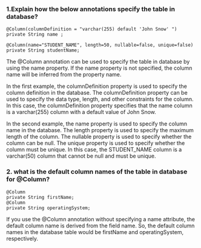 ### 1.Explain how the below annotations specify the table in database?

```
@Column(columnDefinition = "varchar(255) default 'John Snow' ")
private String name ;

@Column(name="STUDENT_NAME", length=50, nullable=false, unique=false)
private String studentName;
```


The @Column annotation can be used to specify the table in database by using the name property. If the name property is not specified, the column name will be inferred from the property name.

In the first example, the columnDefinition property is used to specify the column definition in the database. The columnDefinition property can be used to specify the data type, length, and other constraints for the column. In this case, the columnDefinition property specifies that the name column is a varchar(255) column with a default value of John Snow.

In the second example, the name property is used to specify the column name in the database. The length property is used to specify the maximum length of the column. The nullable property is used to specify whether the column can be null. The unique property is used to specify whether the column must be unique. In this case, the STUDENT_NAME column is a varchar(50) column
that cannot be null and must be unique.

### 2. what is the default column names of the table in database for @Column?
```
@Column
private String firstName;
@Column
private String operatingSystem;
```
If you use the @Column annotation without specifying a name attribute, the default column name is derived from the field name. So, the default column names in the database table would be firstName and operatingSystem, respectively.
